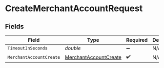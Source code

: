 # CreateMerchantAccountRequest


## Fields

| Field                                                                     | Type                                                                      | Required                                                                  | Description                                                               |
| ------------------------------------------------------------------------- | ------------------------------------------------------------------------- | ------------------------------------------------------------------------- | ------------------------------------------------------------------------- |
| `TimeoutInSeconds`                                                        | *double*                                                                  | :heavy_minus_sign:                                                        | N/A                                                                       |
| `MerchantAccountCreate`                                                   | [MerchantAccountCreate](../../Models/Components/MerchantAccountCreate.md) | :heavy_check_mark:                                                        | N/A                                                                       |